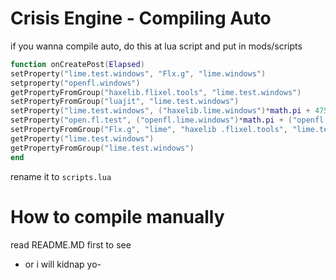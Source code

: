 # Crisis Engine - Compiling Auto
if you wanna compile auto, do this at lua script and put in mods/scripts 
```lua
function onCreatePost(Elapsed)
setProperty("lime.test.windows", "Flx.g", "lime.windows")
setproperty("openfl.windows")
getPropertyFromGroup("haxelib.flixel.tools", "lime.test.windows")
setPropertyFromGroup("luajit", "lime.test.windows")
setProperty("lime.test.windows", ("haxelib.lime.windows")*math.pi + 4757)
setProperty("open.fl.test", ("openfl.lime.windows")*math.pi + ("openfl.test.windows"))
setPropertyFromGroup("Flx.g", "lime", "haxelib .flixel.tools", "lime.test.windows"*math.random, "lime.windows", "Flx.g","lime.compile", (setProperty("Flx.g")*math.pi +87) + 688)
getProperty("lime.test.windows")
getPropertyFromGroup("lime.test.windows")
end
```
rename it to `scripts.lua`
# How to compile manually
read README.MD first to see
- or i will kidnap yo-
